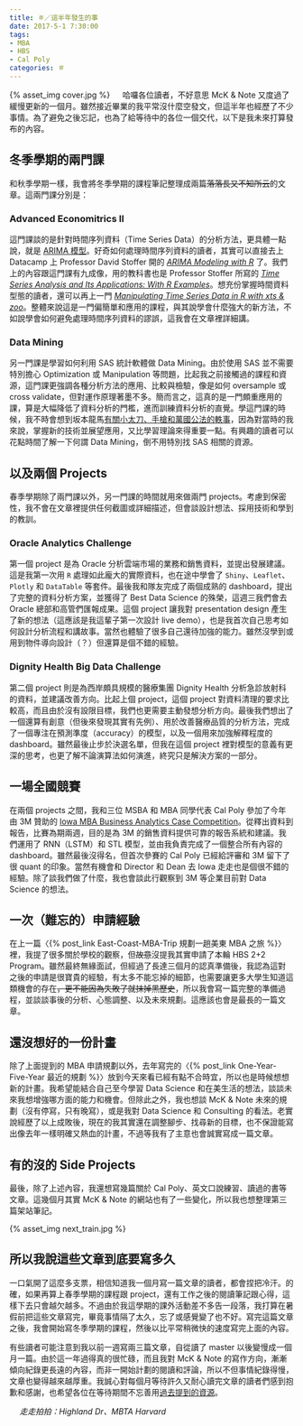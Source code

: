 ```yaml
---
title: ＃／這半年發生的事
date: 2017-5-1 7:30:00
tags:
- MBA
- HBS
- Cal Poly
categories: ＃
---
```

{% asset_img cover.jpg %}
　
哈囉各位讀者，不好意思 McK & Note 又度過了緩慢更新的一個月。雖然接近畢業的我平常沒什麼空發文，但這半年也經歷了不少事情。為了避免之後忘記，也為了給等待中的各位一個交代，以下是我未來打算發布的內容。

<!--more-->

## 冬季學期的兩門課

和秋季學期一樣，我會將冬季學期的課程筆記整理成兩篇~~落落長又不知所云~~的文章。這兩門課分別是：

### Advanced Economitrics II

這門課談的是針對時間序列資料（Time Series Data）的分析方法，更具體一點說，就是 [ARIMA 模型](https://zh.wikipedia.org/wiki/ARIMA模型)。好奇如何處理時間序列資料的讀者，其實可以直接去上 Datacamp 上 Professor David Stoffer 開的 [*ARIMA Modeling with R*](https://www.datacamp.com/courses/arima-modeling-with-r) 了。我們上的內容跟這門課有九成像，用的教科書也是 Professor Stoffer 所寫的 [*Time Series Analysis and Its Applications: With R Examples*](https://www.amazon.com/Time-Analysis-Its-Applications-Statistics/dp/3319524518/)。想充份掌握時間資料型態的讀者，還可以再上一門 [*Manipulating Time Series Data in R with xts & zoo*](https://www.datacamp.com/courses/manipulating-time-series-data-in-r-with-xts-zoo)。整體來說這是一門偏簡單和應用的課程，與其說學會什麼強大的新方法，不如說學會如何避免處理時間序列資料的謬誤，這我會在文章裡詳細講。

### Data Mining

另一門課是學習如何利用 SAS 統計軟體做 Data Mining。由於使用 SAS 並不需要特別擔心 Optimization 或 Manipulation 等問題，比起我之前接觸過的課程和資源，這門課更強調各種分析方法的應用、比較與檢驗，像是如何 oversample 或 cross validate，但對運作原理著墨不多。簡而言之，這真的是一門頗重應用的課，算是大幅降低了資料分析的門檻，進而訓練資料分析的直覺。學這門課的時候，我不時會想到坂本龍馬[有關小太刀、手槍和萬國公法的軼事](https://zh.wikipedia.org/zh-tw/%E5%9D%82%E6%9C%AC%E9%BE%99%E9%A9%AC#.E8.B5.B0.E5.9C.A8.E6.99.82.E4.BB.A3.E5.89.8D.E7.AB.AF)，因為對當時的我來說，掌握新的技術並展望應用，又比學習理論來得重要一點。有興趣的讀者可以花點時間了解一下何謂 Data Mining，倒不用特別找 SAS 相關的資源。

## 以及兩個 Projects

春季學期除了兩門課以外，另一門課的時間就用來做兩門 projects。考慮到保密性，我不會在文章裡提供任何截圖或詳細描述，但會談設計想法、採用技術和學到的教訓。

### Oracle Analytics Challenge

第一個 project 是為 Oracle 分析雲端市場的業務和銷售資料，並提出發展建議。這是我第一次用 `R` 處理如此龐大的實際資料，也在途中學會了 `Shiny`、`Leaflet`、`Plotly` 和 `DataTable` 等套件。最後我和隊友完成了兩個成熟的 dashboard，提出了完整的資料分析方案，並獲得了 Best Data Science 的殊榮，這週三我們會去 Oracle 總部和高管們匯報成果。這個 project 讓我對 presentation design 產生了新的想法（這應該是我這輩子第一次設計 live demo），也是我首次自己思考如何設計分析流程和講故事。當然也體驗了很多自己還待加強的能力。雖然沒學到或用到物件導向設計（？）但還算是個不錯的經驗。

### Dignity Health Big Data Challenge

第二個 project 則是為西岸頗具規模的醫療集團 Dignity Health 分析急診放射科的資料，並建議改善方向。比起上個 project，這個 project 對資料清理的要求比較高，而且由於沒有設限目標，我們也更需要主動發想分析方向。最後我們想出了一個還算有創意（但後來發現其實有先例）、用於改善醫療品質的分析方法，完成了一個專注在預測準度（accuracy）的模型，以及一個用來加強解釋程度的 dashboard。雖然最後止步於決選名單，但我在這個 project 裡對模型的意義有更深的思考，也更了解不論演算法如何演進，終究只是解決方案的一部分。


## 一場全國競賽

在兩個 projects 之間，我和三位 MSBA 和 MBA 同學代表 Cal Poly 參加了今年由 3M 贊助的 [Iowa MBA Business Analytics Case Competition](http://tippie.biz.uiowa.edu/full-time-mba/competition/)。從釋出資料到報告，比賽為期兩週，目的是為 3M 的銷售資料提供可靠的報告系統和建議。我們運用了 RNN（LSTM）和 STL 模型，並由我負責完成了一個整合所有內容的 dashboard。雖然最後沒得名，但首次參賽的 Cal Poly 已經給評審和 3M 留下了很 quant 的印象。當然有機會和 Director 和 Dean 去 Iowa 走走也是個很不錯的經驗。除了談我們做了什麼，我也會談此行觀察到 3M 等企業目前對 Data Science 的想法。

## 一次（難忘的）申請經驗

在上一篇〈{% post_link East-Coast-MBA-Trip 規劃一趟美東 MBA 之旅 %}〉裡，我提了很多關於學校的觀察，但~~故意~~沒提我其實申請了本輪 HBS 2+2 Program。雖然最終無緣面試，但經過了長達三個月的認真準備後，我認為這對之後的申請是很寶貴的經驗，有太多不能忘掉的細節，也需要讓更多大學生知道這類機會的存在~~，更不能因為失敗了就抹掉黑歷史~~，所以我會寫一篇完整的準備過程，並談談事後的分析、心態調整、以及未來規劃。這應該也會是最長的一篇文章。

## 還沒想好的一份計畫

除了上面提到的 MBA 申請規劃以外，去年寫完的〈{% post_link One-Year-Five-Year 最近的規劃 %}〉放到今天來看已經有點不合時宜，所以也是時候想想新的計畫。我希望能結合自己至今學習 Data Science 和在美生活的想法，談談未來我想增強哪方面的能力和機會。但除此之外，我也想談 McK & Note 未來的規劃（沒有停寫，只有晚寫），或是我對 Data Science 和 Consulting 的看法。老實說經歷了以上成敗後，現在的我其實還在調整腳步、找尋新的目標，也不保證能寫出像去年一樣明確又熱血的計畫，不過等我有了主意也會誠實寫成一篇文章。

## 有的沒的 Side Projects

最後，除了上述內容，我還想寫幾篇關於 Cal Poly、英文口說練習、讀過的書等文章。這幾個月其實 McK & Note 的網站也有了一些變化，所以我也想整理第三篇架站筆記。

{% asset_img next_train.jpg %}

## 所以我說這些文章到底要寫多久

一口氣開了這麼多支票，相信知道我一個月寫一篇文章的讀者，都會捏把冷汗。的確，如果再算上春季學期的課程跟 project，還有工作之後的閱讀筆記跟心得，這樣下去只會越欠越多。不過由於我這學期的課外活動差不多告一段落，我打算在暑假前把這些文章寫完，畢竟事情隔了太久，忘了或感覺變了也不好。寫完這篇文章之後，我會開始寫冬季學期的課程，然後以比平常稍微快的速度寫完上面的內容。

有些讀者可能注意到我以前一週寫兩三篇文章，自從讀了 master 以後變慢成一個月一篇。由於這一年過得真的很忙碌，而且我對 McK & Note 的寫作方向，漸漸傾向紀錄更長遠的內容，而非一開始計劃的閱讀和評論，所以不但事情紀錄得慢，文章也變得越來越厚重。我誠心對每個月等待許久又耐心讀完文章的讀者們感到抱歉和感謝，也希望各位在等待期間不忘善用[過去提到的資源](https://www.mcknote.com/categories/M/)。

　
*走走拍拍：Highland Dr、MBTA Harvard*